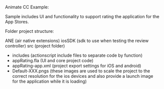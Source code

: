 
Animate CC Example: 

Sample includes UI and functionality to support rating the application for the App Stores.

Folder project structure:

ANE (air native extensions) 
iosSDK (sdk to use when testing the review controller)
src (project folder)
- includes (actionscript include files to separate code by function)
- appRating.fla (UI and core project code)
- appRating-app.xml (project export settings for iOS and android)
- Default-XXX.pngs (these images are used to scale the project to the correct resolution for the ios devices and also provide a launch image for the application while it is loading)
